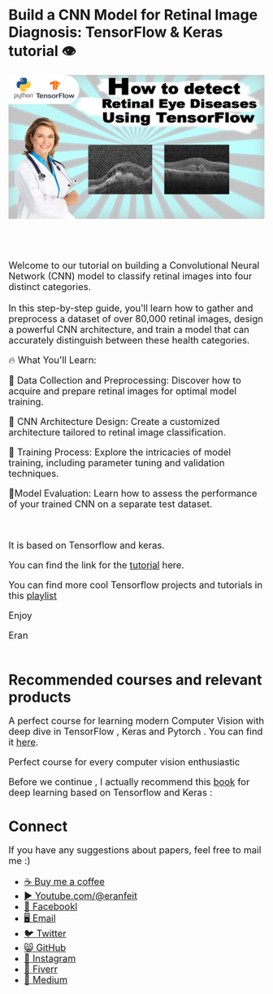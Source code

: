 # Build a CNN Model for Retinal Image Diagnosis: TensorFlow & Keras tutorial 👁️

<p align="center">
  <img width="800" src="Tensorflow retinal eye.jpg" "image">
</p>

##
<br/><br/> 

<font size= "4" >
Welcome to our tutorial on building a Convolutional Neural Network (CNN) model to classify retinal images into four distinct categories.
<br/><br/> 
In this step-by-step guide, you'll learn how to gather and preprocess a dataset of over 80,000 retinal images, design a powerful CNN architecture, and train a model that can accurately distinguish between these health categories.

🔥 What You'll Learn:

🔹 Data Collection and Preprocessing: Discover how to acquire and prepare retinal images for optimal model training. 

🔹 CNN Architecture Design: Create a customized architecture tailored to retinal image classification. 

🔹 Training Process: Explore the intricacies of model training, including parameter tuning and validation techniques. 

🔹Model Evaluation: Learn how to assess the performance of your trained CNN on a separate test dataset. 

<br/><br/> 
It is based on Tensorflow and keras.

You can find the link for the [tutorial](https://youtu.be/PVKI_fXNS1E) here. 

You can find more cool Tensorflow projects and tutorials in this [playlist](https://youtube.com/playlist?list=PLdkryDe59y4Ze9_12JhWu3cs-lOGYwYeD)

Enjoy

Eran
<br/><br/> 

</font>

# Recommended courses and relevant products 
<font size= "4" >

A perfect course for learning modern Computer Vision with deep dive in TensorFlow , Keras and Pytorch . You can find it [here](http://bit.ly/3HeDy1V).

Perfect course for every computer vision enthusiastic

Before we continue , I actually recommend this [book](https://amzn.to/3STWZ2N) for deep learning based on Tensorflow and Keras : 



</font>

# Connect

<font size= "4" >
If you have any suggestions about papers, feel free to mail me :)

- [☕ Buy me a coffee](https://ko-fi.com/eranfeit)
- [▶️ Youtube.com/@eranfeit](https://www.youtube.com/channel/UCTiWJJhaH6BviSWKLJUM9sg)
- [🐙 Facebookl](https://www.facebook.com/groups/3080601358933585)
- [🖥️ Email](mailto:feitgemel@gmail.com)
- [🐦 Twitter](https://twitter.com/eran_feit )
- [😸 GitHub](https://github.com/feitgemel)
- [📸 Instagram](https://www.instagram.com/eran_feit/)
- [🤝 Fiverr ](https://www.fiverr.com/s/mB3Pbb)
- [📝 Medium ](https://medium.com/@feitgemel)


</font>

